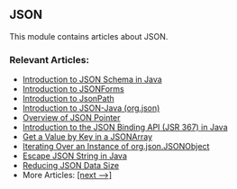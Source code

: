## JSON

This module contains articles about JSON.

### Relevant Articles:
- [Introduction to JSON Schema in Java](https://www.baeldung.com/introduction-to-json-schema-in-java)
- [Introduction to JSONForms](https://www.baeldung.com/introduction-to-jsonforms)
- [Introduction to JsonPath](https://www.baeldung.com/guide-to-jayway-jsonpath)
- [Introduction to JSON-Java (org.json)](https://www.baeldung.com/java-org-json)
- [Overview of JSON Pointer](https://www.baeldung.com/json-pointer)
- [Introduction to the JSON Binding API (JSR 367) in Java](https://www.baeldung.com/java-json-binding-api)
- [Get a Value by Key in a JSONArray](https://www.baeldung.com/java-jsonarray-get-value-by-key)
- [Iterating Over an Instance of org.json.JSONObject](https://www.baeldung.com/jsonobject-iteration)
- [Escape JSON String in Java](https://www.baeldung.com/java-json-escaping)
- [Reducing JSON Data Size](https://www.baeldung.com/json-reduce-data-size)
- More Articles: [[next -->]](../json-2)
